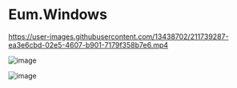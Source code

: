 # Eum.Windows



https://user-images.githubusercontent.com/13438702/211739287-ea3e6cbd-02e5-4607-b901-7179f358b7e6.mp4


![image](https://user-images.githubusercontent.com/13438702/211191945-5869bc9b-bfea-4ec7-8028-50c2c30c0ce5.png)


![image](https://user-images.githubusercontent.com/13438702/211539400-25468ac1-2458-4b9e-b149-d27a5405a186.png)
